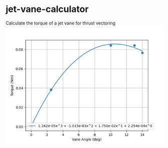 # jet-vane-calculator
Calculate the torque of a jet vane for thrust vectoring
![alt text](figure.png)
